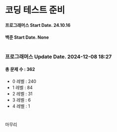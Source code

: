 # 코딩 테스트 준비

#### 프로그래머스 Start Date. 24.10.16
#### 백준 Start Date. None

# 
### 프로그래머스 Update Date. 2024-12-08 18:27
#### 총 문제 수 : 362
- 0 레벨 : 240
- 1 레벨 : 84
- 2 레벨 : 31
- 3 레벨 : 6
- 4 레벨 : 1

# 
마무리

# 
